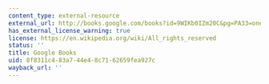 ```yaml
---
content_type: external-resource
external_url: http://books.google.com/books?id=9WIKb0IZm20C&pg=PA33=onepage
has_external_license_warning: true
license: https://en.wikipedia.org/wiki/All_rights_reserved
status: ''
title: Google Books
uid: 8f8311c4-83a7-44e4-8c71-62659fea927c
wayback_url: ''
---
```

